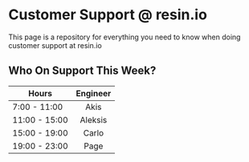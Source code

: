 # Customer Support @ resin.io

This page is a repository for everything you need to know when doing customer support at resin.io

## Who On Support This Week?
|Hours     | Engineer |
|---------------|:--------:|
|7:00 - 11:00   | Akis |
|11:00 - 15:00  | Aleksis |
|15:00 -  19:00 | Carlo |
|19:00 - 23:00  | Page |